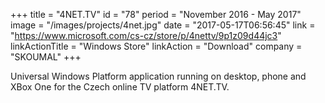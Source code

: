 +++
title = "4NET.TV"
id = "78"
period = "November 2016 - May 2017"
image = "/images/projects/4net.jpg"
date = "2017-05-17T06:56:45"
link = "https://www.microsoft.com/cs-cz/store/p/4nettv/9p1z09d44jc3"
linkActionTitle = "Windows Store"
linkAction = "Download"
company = "SKOUMAL"
+++

Universal Windows Platform application running on desktop, phone and XBox One for the Czech online TV platform 4NET.TV.
